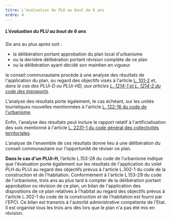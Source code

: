 ```yaml
---
titre: L’évaluation du PLU au bout de 6 ans
ordre: 4
---
```


##### L’évaluation du PLU au bout de 6 ans

Six ans au plus après soit :
- la délibération portant approbation du plan local d'urbanisme
- ou la dernière délibération portant révision complète de ce plan
- ou la délibération ayant décidé son maintien en vigueur

le conseil communautaire procède à une analyse des résultats de l'application du plan, au regard des objectifs visés à l'article [L. 101-2](https://www.legifrance.gouv.fr/codes/article_lc/LEGIARTI000043977681) et, *dans le cas des PLUi-D ou PLUi-HD, aux articles [L. 1214-1 et L. 1214-2 du code des transports](https://www.legifrance.gouv.fr/codes/section_lc/LEGITEXT000023086525/LEGISCTA000023069063/#LEGISCTA000023086209).*

L'analyse des résultats porte également, le cas échéant, sur les unités touristiques nouvelles mentionnées à l'article [L. 122-16 du code de l'urbanisme](https://www.legifrance.gouv.fr/codes/article_lc/LEGIARTI000033746330).

Enfin, l'analyse des résultats peut inclure le rapport relatif à l'artificialisation des sols mentionné à l'article [L. 2231-1 du code général des collectivités territoriales](https://www.legifrance.gouv.fr/codes/section_lc/LEGITEXT000006070633/LEGISCTA000006164886/#LEGISCTA000043977998).

L'analyse de l'ensemble de ces résultats donne lieu à une délibération du conseil communautaire sur l'opportunité de réviser ce plan.

**Dans le cas d'un PLUi-H**, l’article L.153-28 du code de l’urbanisme indique que l'évaluation porte également sur les résultats de l'application du volet PLH du PLUi au regard des objectifs prévus à l'article L.302-1 du code de la construction et de l’habitation.
Conformément à l'article L.153-29 du code de l'urbanisme, trois ans au plus tard à compter de la délibération portant approbation ou révision de ce plan, un bilan de l'application des dispositions de ce plan relatives à l'habitat au regard des objectifs prévus à l'article L.302-1 du code de la construction et de l’habitation est fourni par l'EPCI. Ce bilan est transmis à l'autorité administrative compétente de l'Etat. Il est organisé tous les trois ans dès lors que le plan n'a pas été mis en révision. 

